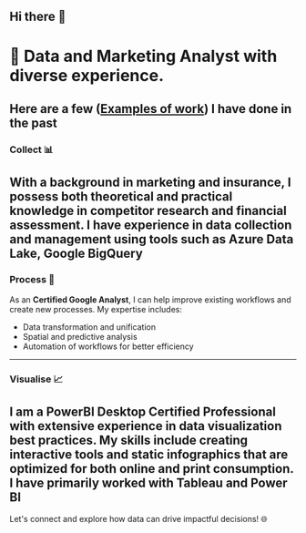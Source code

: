## Hi there 👋

# 🌟 Data and Marketing Analyst with diverse experience.

Here are a few **([Examples of work](https://github.com/DanielTataev/Data-analytics-portfolio.git))** I have done in the past
---
### Collect 📊
With a background in **marketing** and **insurance**, I possess both theoretical and practical knowledge in competitor research and financial assessment. I have experience in data collection and management using tools such as **Azure Data Lake**, **Google BigQuery**
---
### Process 🔄
As an **Certified Google Analyst**, I can help improve existing workflows and create new processes. My expertise includes:

- Data transformation and unification
- Spatial and predictive analysis
- Automation of workflows for better efficiency
---
### Visualise 📈
I am a **PowerBI Desktop Certified Professional** with extensive experience in data visualization best practices. My skills include creating interactive tools and static infographics that are optimized for both online and print consumption. I have primarily worked with **Tableau** and **Power BI**
---
Let's connect and explore how data can drive impactful decisions! 🌐
